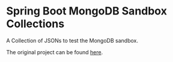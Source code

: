 # Spring Boot MongoDB Sandbox Collections
A Collection of JSONs to test the MongoDB sandbox.

The original project can be found [here](https://github.com/NachoNardo/SpringBootMongoDBSandbox).
